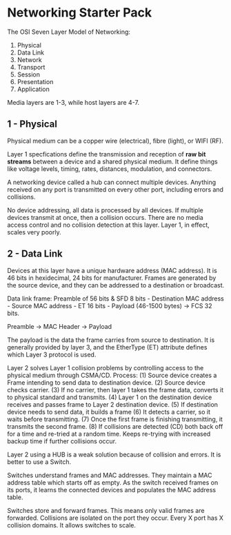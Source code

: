 # Networking Starter Pack

The OSI Seven Layer Model of Networking:
1. Physical
2. Data Link
3. Network
4. Transport
5. Session
6. Presentation
7. Application

Media layers are 1-3, while host layers are 4-7.

## 1 - Physical

Physical medium can be a copper wire (electrical), fibre (light), or WIFI (RF).

Layer 1 specfications define the transmission and reception of **raw bit streams** between a device and a shared physical medium. It define things like voltage levels, timing, rates, distances, modulation, and connectors.

A networking device called a hub can connect multiple devices. Anything received on any port is transmitted on every other port, including errors and collisions.

No device addressing, all data is processed by all devices. If multiple devices transmit at once, then a collision occurs. There are no media access control and no collision detection at this layer. Layer 1, in effect, scales very poorly.


## 2 - Data Link

Devices at this layer have a unique hardware address (MAC address). It is 46 bits in hexidecimal, 24 bits for manufacturer. Frames are generated by the source device, and they can be addressed to a destination or broadcast.

Data link frame: Preamble of 56 bits & SFD 8 bits - Destination MAC address - Source MAC address - ET 16 bits - Payload (46-1500 bytes) -> FCS 32 bits.

Preamble -> MAC Header -> Payload

The payload is the data the frame carries from source to destination. It is generally provided by layer 3, and the EtherType (ET) attribute defines which Layer 3 protocol is used.

Layer 2 solves Layer 1 collision problems by controlling access to the physical medium through CSMA/CD. Process:
(1) Source device creates a Frame intending to send data to destination device.
(2) Source device checks carrier.
(3) If no carrier, then layer 1 takes the frame data, converts it to physical standard and transmits.
(4) Layer 1 on the destination device receives and passes frame to Layer 2 destination device.
(5) If destination device needs to send data, it builds a frame
(6) It detects a carrier, so it waits before transmitting.
(7) Once the first frame is finishing transmitting, it transmits the second frame.
(8) If collisions are detected (CD) both back off for a time and re-tried at a random time. Keeps re-trying with increased backup time if further collisions occur.

Layer 2 using a HUB is a weak solution because of collision and errors. It is better to use a Switch.

Switches understand frames and MAC addresses. They maintain a MAC address table which starts off as empty. As the switch received frames on its ports, it learns the connected devices and populates the MAC address table.

Switches store and forward frames. This means only valid frames are forwarded. Collisions are isolated on the port they occur. Every X port has X collision domains. It allows switches to scale.
